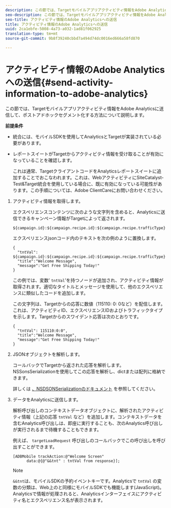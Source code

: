 ```yaml
---
description: この節では、Targetモバイルアプリアクティビティ情報をAdobe Analyticsに送信して、ポストアドホックセグメント化する方法について説明します。
seo-description: この節では、Targetモバイルアプリアクティビティ情報をAdobe Analyticsに送信して、ポストアドホックセグメント化する方法について説明します。
seo-title: アクティビティ情報のAdobe Analyticsへの送信
title: アクティビティ情報のAdobe Analyticsへの送信
uuid: 2ca1ebfe-5008-4a73-a032-1ad81f062925
translation-type: tm+mt
source-git-commit: 9b8f39240cbbd7a494d74dc0016ed666a58fd870

---
```



# アクティビティ情報のAdobe Analyticsへの送信{#send-activity-information-to-adobe-analytics}

この節では、Targetモバイルアプリアクティビティ情報をAdobe Analyticsに送信して、ポストアドホックセグメント化する方法について説明します。

**前提条件**

* 統合には、モバイルSDKを使用してAnalyticsとTargetが実装されている必要があります。
* レポートスイートがTargetからアクティビティ情報を受け取ることが有効になっていることを確認します。

   これは通常、TargetクライアントコードをAnalyticsレポートスイートに追加することでおこなわれます。これは、WebアクティビティにSiteCatalyst- Test&amp;Target統合を使用している場合に、既に有効になっている可能性があります。この手順については、Adobe ClientCareにお問い合わせください。

1. アクティビティ情報を取得します。

   エクスペリエンスコンテンツに次のような文字列を含めると、Analyticsに送信できるキャンペーン情報がTargetによって返されます。

   ```
   ${campaign.id}:${campaign.recipe.id}:${campaign.recipe.trafficType}
   ```

   エクスペリエンスjsonコード内のテキストを次の例のように置換します。

   ```
   { 
     "tntVal": ${campaign.id}:${campaign.recipe.id}:${campaign.recipe.trafficType}", 
     "title":"Welcome Message", 
     "message":"Get Free Shipping Today!" 
   }
   ```

   この例では、変数&#39; `tntVal`&#39;を持つノードが追加され、アクティビティ情報が取得されます。適切なタイトルとメッセージを使用して、他のエクスペリエンスに類似したコードを追加します。

   この文字列は、Targetからの応答に数値（115110: 0: 0など）を配信します。これは、アクティビティID、エクスペリエンスIDおよびトラフィックタイプを示します。Targetからのスワイデント応答は次のとおりです。

   ```
   { 
     "tntVal": 115110:0:0", 
     "title":"Welcome Message", 
     "message":"Get Free Shipping Today!" 
   }
   ```

1. JSONオブジェクトを解析します。

   コールバックでTargetから返された応答を解析します。NSSonsSerializationを使用してこの応答を解析し、dictまたは配列に格納できます。

   詳しくは [、NSDSONSerializationのドキュメント](https://developer.apple.com/library/ios/documentation/Foundation/Reference/NSJSONSerialization_Class/#//apple_ref/occ/clm/NSJSONSerialization/JSONObjectWithData:options:error) を参照してください。
1. データをAnalyticsに送信します。

   解析呼び出しのコンテキストデータオブジェクトに、解析されたアクティビティ情報（上記の応答 `tntVal` など）を追加します。コンテキストデータを含むAnalytics呼び出しは、即座に実行することも、次のAnalytics呼び出しが実行されるまで待機することもできます。

   例えば、 `targetLoadRequest` 呼び出しのコールバックでこの呼び出しを呼び出すことができます。

   ```
   [ADBMobile trackAction:@"Welcome Screen"  
         data:@{@"&&tnt" : tntVal from response}];
   ```

   >[!NOTE]
   >
   >`&&tnt`は、モバイルSDKの予約イベントキーです。Analyticsで `tntVal` の変数の分類は、Web上のと同様にモバイルSDKでも機能します(JavaScript)。Analyticsで情報が処理されると、Analyticsインターフェイスにアクティビティ名とエクスペリエンス名が表示されます。

